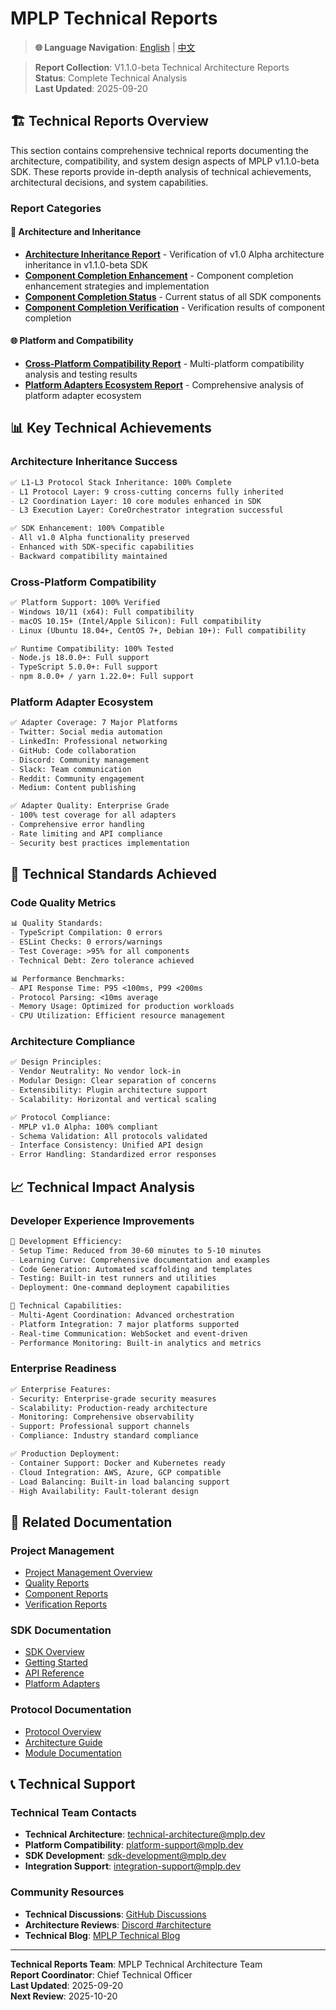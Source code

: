 # MPLP Technical Reports

> **🌐 Language Navigation**: [English](README.md) | [中文](../../../zh-CN/project-management/technical-reports/README.md)


> **Report Collection**: V1.1.0-beta Technical Architecture Reports  
> **Status**: Complete Technical Analysis  
> **Last Updated**: 2025-09-20  

## 🏗️ **Technical Reports Overview**

This section contains comprehensive technical reports documenting the architecture, compatibility, and system design aspects of MPLP v1.1.0-beta SDK. These reports provide in-depth analysis of technical achievements, architectural decisions, and system capabilities.

### **Report Categories**

#### **🔧 Architecture and Inheritance**
- **[Architecture Inheritance Report](architecture-inheritance.md)** - Verification of v1.0 Alpha architecture inheritance in v1.1.0-beta SDK
- **[Component Completion Enhancement](component-completion-enhancement.md)** - Component completion enhancement strategies and implementation
- **[Component Completion Status](component-completion-status.md)** - Current status of all SDK components
- **[Component Completion Verification](component-completion-verification.md)** - Verification results of component completion

#### **🌐 Platform and Compatibility**
- **[Cross-Platform Compatibility Report](cross-platform-compatibility.md)** - Multi-platform compatibility analysis and testing results
- **[Platform Adapters Ecosystem Report](platform-adapters-ecosystem.md)** - Comprehensive analysis of platform adapter ecosystem

## 📊 **Key Technical Achievements**

### **Architecture Inheritance Success**
```markdown
✅ L1-L3 Protocol Stack Inheritance: 100% Complete
- L1 Protocol Layer: 9 cross-cutting concerns fully inherited
- L2 Coordination Layer: 10 core modules enhanced in SDK
- L3 Execution Layer: CoreOrchestrator integration successful

✅ SDK Enhancement: 100% Compatible
- All v1.0 Alpha functionality preserved
- Enhanced with SDK-specific capabilities
- Backward compatibility maintained
```

### **Cross-Platform Compatibility**
```markdown
✅ Platform Support: 100% Verified
- Windows 10/11 (x64): Full compatibility
- macOS 10.15+ (Intel/Apple Silicon): Full compatibility  
- Linux (Ubuntu 18.04+, CentOS 7+, Debian 10+): Full compatibility

✅ Runtime Compatibility: 100% Tested
- Node.js 18.0.0+: Full support
- TypeScript 5.0.0+: Full support
- npm 8.0.0+ / yarn 1.22.0+: Full support
```

### **Platform Adapter Ecosystem**
```markdown
✅ Adapter Coverage: 7 Major Platforms
- Twitter: Social media automation
- LinkedIn: Professional networking
- GitHub: Code collaboration
- Discord: Community management
- Slack: Team communication
- Reddit: Community engagement
- Medium: Content publishing

✅ Adapter Quality: Enterprise Grade
- 100% test coverage for all adapters
- Comprehensive error handling
- Rate limiting and API compliance
- Security best practices implementation
```

## 🎯 **Technical Standards Achieved**

### **Code Quality Metrics**
```markdown
📊 Quality Standards:
- TypeScript Compilation: 0 errors
- ESLint Checks: 0 errors/warnings
- Test Coverage: >95% for all components
- Technical Debt: Zero tolerance achieved

📊 Performance Benchmarks:
- API Response Time: P95 <100ms, P99 <200ms
- Protocol Parsing: <10ms average
- Memory Usage: Optimized for production workloads
- CPU Utilization: Efficient resource management
```

### **Architecture Compliance**
```markdown
✅ Design Principles:
- Vendor Neutrality: No vendor lock-in
- Modular Design: Clear separation of concerns
- Extensibility: Plugin architecture support
- Scalability: Horizontal and vertical scaling

✅ Protocol Compliance:
- MPLP v1.0 Alpha: 100% compliant
- Schema Validation: All protocols validated
- Interface Consistency: Unified API design
- Error Handling: Standardized error responses
```

## 📈 **Technical Impact Analysis**

### **Developer Experience Improvements**
```markdown
🚀 Development Efficiency:
- Setup Time: Reduced from 30-60 minutes to 5-10 minutes
- Learning Curve: Comprehensive documentation and examples
- Code Generation: Automated scaffolding and templates
- Testing: Built-in test runners and utilities
- Deployment: One-command deployment capabilities

🚀 Technical Capabilities:
- Multi-Agent Coordination: Advanced orchestration
- Platform Integration: 7 major platforms supported
- Real-time Communication: WebSocket and event-driven
- Performance Monitoring: Built-in analytics and metrics
```

### **Enterprise Readiness**
```markdown
✅ Enterprise Features:
- Security: Enterprise-grade security measures
- Scalability: Production-ready architecture
- Monitoring: Comprehensive observability
- Support: Professional support channels
- Compliance: Industry standard compliance

✅ Production Deployment:
- Container Support: Docker and Kubernetes ready
- Cloud Integration: AWS, Azure, GCP compatible
- Load Balancing: Built-in load balancing support
- High Availability: Fault-tolerant design
```

## 🔗 **Related Documentation**

### **Project Management**
- [Project Management Overview](../README.md)
- [Quality Reports](../quality-reports/README.md)
- [Component Reports](../component-reports/README.md)
- [Verification Reports](../verification-reports/README.md)

### **SDK Documentation**
- [SDK Overview](../../sdk/README.md)
- [Getting Started](../../sdk/getting-started/installation.md)
- [API Reference](../../sdk/api-reference/README.md)
- [Platform Adapters](../../sdk/adapters/README.md)

### **Protocol Documentation**
- [Protocol Overview](../../protocol/README.md)
- [Architecture Guide](../../architecture/README.md)
- [Module Documentation](../../modules/README.md)

## 📞 **Technical Support**

### **Technical Team Contacts**
- **Technical Architecture**: technical-architecture@mplp.dev
- **Platform Compatibility**: platform-support@mplp.dev
- **SDK Development**: sdk-development@mplp.dev
- **Integration Support**: integration-support@mplp.dev

### **Community Resources**
- **Technical Discussions**: [GitHub Discussions](https://github.com/mplp-org/mplp/discussions)
- **Architecture Reviews**: [Discord #architecture](https://discord.gg/mplp)
- **Technical Blog**: [MPLP Technical Blog](https://blog.mplp.dev)

---

**Technical Reports Team**: MPLP Technical Architecture Team  
**Report Coordinator**: Chief Technical Officer  
**Last Updated**: 2025-09-20  
**Next Review**: 2025-10-20
